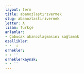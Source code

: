 ```yaml
---
layout: term
title: abanozlaştırıvermek
slug: abanozlastirivermek
letter: A
lisan: Türkçe
anlamlar:
- Çabucak abanozlaşmasını sağlamak
ozellikler:
- - -i
ornekler:
- - ''
orneklerkaynak:
- - ''
---
```

